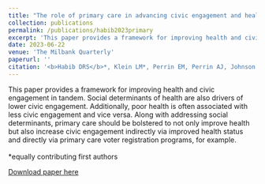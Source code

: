 ```yaml
---
title: "The role of primary care in advancing civic engagement and health equity: A conceptual framework"
collection: publications
permalink: /publications/habib2023primary
excerpt: 'This paper provides a framework for improving health and civic engagement in tandem. Social determinants of health are also drivers of lower civic engagement. Additionally, poor health is often associated with less civic engagement and vice versa. Along with addressing social determinants, primary care should be bolstered to not only improve health but also increase civic engagement indirectly via improved health status and directly via primary care voter registration programs, for example.'
date: 2023-06-22
venue: 'The Milbank Quarterly'
paperurl: ''
citation: '<b>Habib DRS</b>*, Klein LM*, Perrin EM, Perrin AJ, Johnson SB. The role of primary care in advancing civic engagement and health equity: A conceptual framework. <i>Milbank Q</i>. 2023;1-37. doi:10.1111/1468-0009.12661'
---
```

This paper provides a framework for improving health and civic engagement in tandem. Social determinants of health are also drivers of lower civic engagement. Additionally, poor health is often associated with less civic engagement and vice versa. Along with addressing social determinants, primary care should be bolstered to not only improve health but also increase civic engagement indirectly via improved health status and directly via primary care voter registration programs, for example. <br> <br> *equally contributing first authors

[Download paper here](http://danielrshabib.github.io/files/habib2023primary.pdf)
